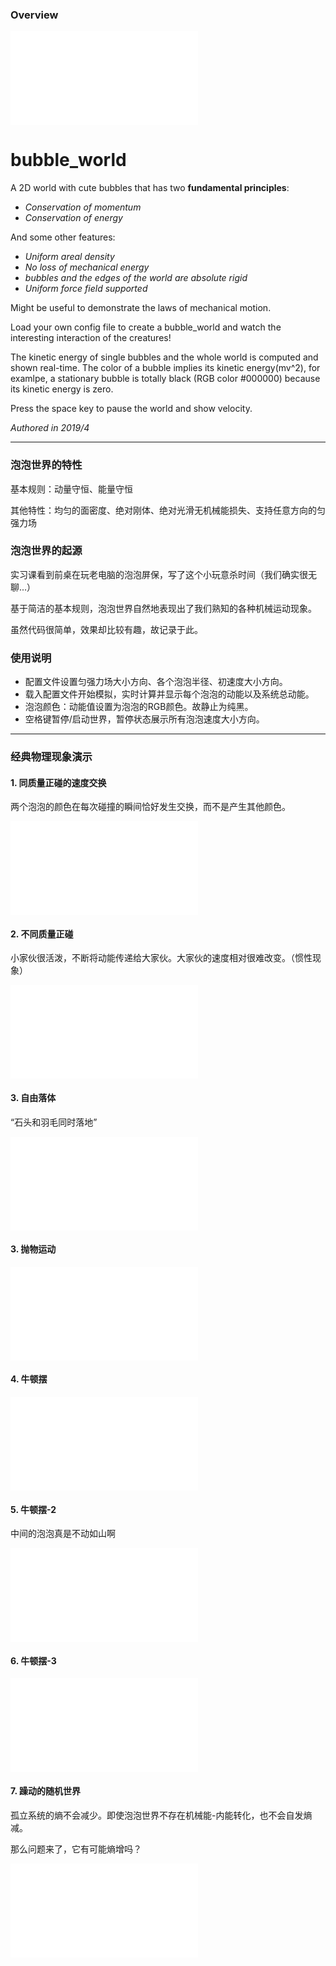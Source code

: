 ### Overview
<iframe src="//player.bilibili.com/player.html?aid=84543138&bvid=BV1b7411e7JA&cid=144598659&page=4" scrolling="no" border="0" frameborder="no" framespacing="0" allowfullscreen="true"> </iframe>

# bubble_world
A 2D world with cute bubbles that has two **fundamental principles**:

- *Conservation of momentum*
- *Conservation of energy*

And some other features:
- *Uniform areal density*
- *No loss of mechanical energy*
- *bubbles and the edges of the world are absolute rigid*
- *Uniform force field supported*

Might be useful to demonstrate the laws of mechanical motion.

Load your own config file to create a bubble_world and watch the interesting interaction of the creatures!

The kinetic energy of single bubbles and the whole world is computed and shown real-time. The color of a bubble implies its kinetic energy(mv^2), for examlpe, a stationary bubble is totally black (RGB color #000000) because its kinetic energy is zero. 

Press the space key to pause the world and show velocity.

*Authored in 2019/4*

***

### 泡泡世界的特性
基本规则：动量守恒、能量守恒

其他特性：均匀的面密度、绝对刚体、绝对光滑无机械能损失、支持任意方向的匀强力场

### 泡泡世界的起源
实习课看到前桌在玩老电脑的泡泡屏保，写了这个小玩意杀时间（我们确实很无聊...）

基于简洁的基本规则，泡泡世界自然地表现出了我们熟知的各种机械运动现象。

虽然代码很简单，效果却比较有趣，故记录于此。

### 使用说明
- 配置文件设置匀强力场大小方向、各个泡泡半径、初速度大小方向。
- 载入配置文件开始模拟，实时计算并显示每个泡泡的动能以及系统总动能。
- 泡泡颜色：动能值设置为泡泡的RGB颜色。故静止为纯黑。
- 空格键暂停/启动世界，暂停状态展示所有泡泡速度大小方向。

***

### 经典物理现象演示
#### 1. 同质量正碰的速度交换
两个泡泡的颜色在每次碰撞的瞬间恰好发生交换，而不是产生其他颜色。

<iframe src="//player.bilibili.com/player.html?aid=84543138&bvid=BV1b7411e7JA&cid=144598672&page=5" scrolling="no" border="0" frameborder="no" framespacing="0" allowfullscreen="true"> </iframe>

#### 2. 不同质量正碰
小家伙很活泼，不断将动能传递给大家伙。大家伙的速度相对很难改变。（惯性现象）

<iframe src="//player.bilibili.com/player.html?aid=84543138&bvid=BV1b7411e7JA&cid=144598680&page=6" scrolling="no" border="0" frameborder="no" framespacing="0" allowfullscreen="true"> </iframe>

#### 3. 自由落体
“石头和羽毛同时落地”

<iframe src="//player.bilibili.com/player.html?aid=84543138&bvid=BV1b7411e7JA&cid=144598698&page=7" scrolling="no" border="0" frameborder="no" framespacing="0" allowfullscreen="true"> </iframe>

#### 3. 抛物运动
<iframe src="//player.bilibili.com/player.html?aid=84543138&bvid=BV1b7411e7JA&cid=144598704&page=8" scrolling="no" border="0" frameborder="no" framespacing="0" allowfullscreen="true"> </iframe>

#### 4. 牛顿摆
<iframe src="//player.bilibili.com/player.html?aid=84543138&bvid=BV1b7411e7JA&cid=144598718&page=9" scrolling="no" border="0" frameborder="no" framespacing="0" allowfullscreen="true"> </iframe>

#### 5. 牛顿摆-2
中间的泡泡真是不动如山啊

<iframe src="//player.bilibili.com/player.html?aid=84543138&bvid=BV1b7411e7JA&cid=144598725&page=10" scrolling="no" border="0" frameborder="no" framespacing="0" allowfullscreen="true"> </iframe>

#### 6. 牛顿摆-3
<iframe src="//player.bilibili.com/player.html?aid=84543138&bvid=BV1b7411e7JA&cid=144598732&page=11" scrolling="no" border="0" frameborder="no" framespacing="0" allowfullscreen="true"> </iframe>

#### 7. 躁动的随机世界
孤立系统的熵不会减少。即使泡泡世界不存在机械能-内能转化，也不会自发熵减。

那么问题来了，它有可能熵增吗？

<iframe src="//player.bilibili.com/player.html?aid=84543138&bvid=BV1b7411e7JA&cid=144598659&page=4" scrolling="no" border="0" frameborder="no" framespacing="0" allowfullscreen="true"> </iframe>

